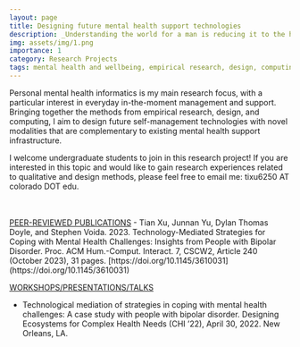 ```yaml
---
layout: page
title: Designing future mental health support technologies
description: _Understanding the world for a man is reducing it to the human, stamping it with his seal. The cat's universe is not the universe of the anthill. -- The Myth of Sisyphus by Albert Camus_
img: assets/img/1.png
importance: 1
category: Research Projects
tags: mental health and wellbeing, empirical research, design, computing
---
```


Personal mental health informatics is my main research focus, with a particular interest in everyday in-the-moment management and support. Bringing together the methods from empirical research, design, and computing, I aim to design future self-management technologies with novel modalities that are complementary to existing mental health support infrastructure.


I welcome undergraduate students to join in this research project! If you are interested in this topic and would like to gain research experiences related to qualitative and design methods, please feel free to email me: tixu6250 AT colorado DOT edu.

<br />
<br />
<a href='#'>PEER-REVIEWED PUBLICATIONS</a>
- Tian Xu, Junnan Yu, Dylan Thomas Doyle, and Stephen Voida. 2023. Technology-Mediated Strategies for Coping with  Mental Health Challenges: Insights from People with Bipolar Disorder. Proc. ACM Hum.-Comput. Interact. 7, CSCW2, Article 240 (October 2023), 31 pages. [https://doi.org/10.1145/3610031](https://doi.org/10.1145/3610031)

<a href='#'>WORKSHOPS/PRESENTATIONS/TALKS</a>
- Technological mediation of strategies in coping with mental health challenges: A case study with people with bipolar disorder. Designing Ecosystems for Complex Health Needs (CHI ’22), April 30, 2022. New Orleans, LA.
